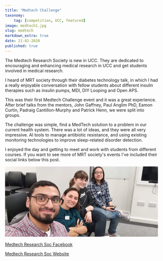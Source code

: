 ```yaml
---
title: "Medtech Challenge"
taxonomy:
    tag: [competition, UCC, featured]
image: medtech1.jpg
slug: medtech
markdown_extra: true
date: 21-02-2020
published: true
---
```


The Medtech Research Society is new in UCC. They are dedicated to encouraging and enhancing medical research in UCC and get students involved in medical research.

I heard of MRT society through their diabetes technology talk, in which I had a really enjoyable conversation with fellow students about different insulin therapies such as insulin pumps, MDI, DIY Looping and Open APS.

This was their first Medtech Challenge event and it was a great experience. After brief talks from the mentors, John Gaffney, Paul Anglim PhD, Eamon Curtin, Padraig Cantillon-Murphy and Patrick Henn, we were split into groups.

The challenge was simple, find a MedTech solution to a problem in our current health system. There was a lot of ideas, and they were all very impressive. AI tools to manage antibiotic resistance, and using existing monitoring technologies to improve sleep-related disorder detection.

I enjoyed the day and getting to meet and work with students from different courses. If you want to see more of MRT society's events I've included their social links below this post.

![My Medtech Challenge Team](/user/pages/blog/21-02-20-medtech-challenge/medtech2.jpg "My Medtech Challenge Team")

[Medtech Research Soc Facebook](https://www.facebook.com/UCC-Medical-Research-and-Technology-Society-100656064650542/)

[Medtech Research Soc Website](https://uccmrt.wordpress.com)
